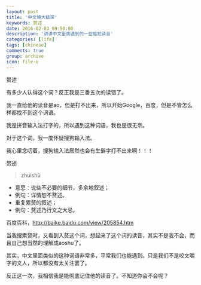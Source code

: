 ```yaml
---
layout: post
title: '中文博大精深'
keywords: 赘述
date: 2016-02-03 09:50:00
description: '讲讲中文里面遇到的一些尴尬读音'
categories: [life]
tags: [chinese]
comments: true
group: archive
icon: file-o
---
```


赘述

有多少人认得这个词？反正我是三番五次的读错了。

我一直给他的读音是ao，但是打不出来，所以开始Google，百度，但是不管怎么样都找不到这个词语。

我是拼音输入法打字的，所以遇到这种词语，我也是很无奈。

对于这个词，我一度怀疑搜狗输入法。

我心里念叨着，搜狗输入法居然也会有生僻字打不出来啊！！！

<!--more-->

赘述

>zhuìshù
- 意思：说些不必要的细节，多余地叙述；
- 例句：详情恕不赘述。
- 重复累赘的叙述；
- 例句：赘述乃行文之大忌。

百度百科，http://baike.baidu.com/view/205854.htm

当我搜索赘时，又看到入赘这个词，想起来了这个词的读音，其实不是我不会，而且自己想当然的理解成aoshu了。

其实，中文里面类似的这种词语非常多，平常我们也能遇到。只是我们不是咬文嚼字的文人，所以都没有太关注罢了。

反正这一次，我相信我是能彻底记住他的读音了。不知道你会不会呢？